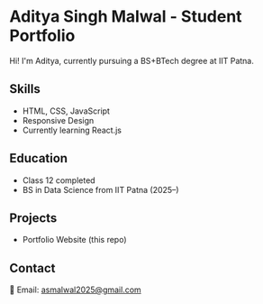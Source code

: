 # Aditya Singh Malwal - Student Portfolio

Hi! I'm Aditya, currently pursuing a BS+BTech degree at IIT Patna.

## Skills
- HTML, CSS, JavaScript
- Responsive Design
- Currently learning React.js

## Education
- Class 12 completed
- BS in Data Science from IIT Patna (2025–)

## Projects
- Portfolio Website (this repo)

## Contact
📧 Email: asmalwal2025@gmail.com
